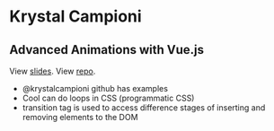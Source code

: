 # Krystal Campioni

## Advanced Animations with Vue.js

View [slides](https://krystalcampioni.github.io/vue-animations/assets/player/KeynoteDHTMLPlayer.html#1).
View [repo](https://github.com/krystalcampioni/vue-animations).

- @krystalcampioni github has examples
- Cool can do loops in CSS (programmatic CSS)
- transition tag is used to access difference stages of inserting and removing elements to the DOM
